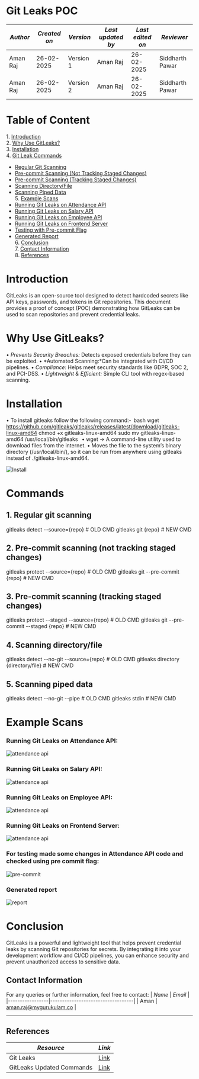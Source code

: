 # Git Leaks POC

| *Author*            | *Created on* | *Version* | *Last updated by*       | *Last edited on* | *Reviewer* |     
|-----------------------|----------------|-------------|----------------------------|-------------------|-----------------------|
| Aman Raj      | 26-02-2025       | Version 1 | Aman Raj         | 26-02-2025       | Siddharth Pawar    |  
| Aman Raj      | 26-02-2025       | Version 2 | Aman Raj         | 26-02-2025       | Siddharth Pawar    |  

# Table of Content
1.⁠ ⁠[Introduction](#introduction)  
2.⁠ ⁠[Why Use GitLeaks?](#why-use-gitleaks)  
3.⁠ ⁠[Installation](#installation)  
4.⁠ ⁠[Git Leak Commands](#commands)  
   - [Regular Git Scanning](#1-regular-git-scanning)  
   - [Pre-commit Scanning (Not Tracking Staged Changes)](#2-pre-commit-scanning-not-tracking-staged-changes)  
   - [Pre-commit Scanning (Tracking Staged Changes)](#3-pre-commit-scanning-tracking-staged-changes)  
   - [Scanning Directory/File](#4-scanning-directoryfile)  
   - [Scanning Piped Data](#5-scanning-piped-data)  
5.⁠ ⁠[Example Scans](#example-scans)  
   - [Running Git Leaks on Attendance API](#running-git-leaks-on-attendance-api)  
   - [Running Git Leaks on Salary API](#running-git-leaks-on-salary-api)  
   - [Running Git Leaks on Employee API](#running-git-leaks-on-employee-api)  
   - [Running Git Leaks on Frontend Server](#running-git-leaks-on-frontend-server)  
   - [Testing with Pre-commit Flag](#for-testing-made-some-changes-in-attendance-api-code-and-checked-using-pre-commit-flag)  
   - [Generated Report](#generated-report)  
6.⁠ ⁠[Conclusion](#conclusion)  
7.⁠ ⁠[Contact Information](#contact-information)  
8.⁠ ⁠[References](#references)  


# Introduction
GitLeaks is an open-source tool designed to detect hardcoded secrets like API keys, passwords, and tokens in Git repositories. This document provides a proof of concept (POC) demonstrating how GitLeaks can be used to scan repositories and prevent credential leaks.

# Why Use GitLeaks?
•⁠  ⁠*Prevents Security Breaches:* Detects exposed credentials before they can be exploited.
•⁠  ⁠*Automated Scanning:*Can be integrated with CI/CD pipelines.
•⁠  ⁠*Compliance:* Helps meet security standards like GDPR, SOC 2, and PCI-DSS.
•⁠  ⁠*Lightweight & Efficient:* Simple CLI tool with regex-based scanning.

# Installation
•⁠  ⁠To install gitleaks follow the following command:-
⁠ bash
wget https://github.com/gitleaks/gitleaks/releases/latest/download/gitleaks-linux-amd64
chmod +x gitleaks-linux-amd64
sudo mv gitleaks-linux-amd64 /usr/local/bin/gitleaks
 ⁠
•⁠  ⁠wget → A command-line utility used to download files from the internet.
•⁠  ⁠Moves the file to the system’s binary directory (/usr/local/bin/), so it can be run from anywhere using gitleaks instead of ./gitleaks-linux-amd64.

![Install](./assets/gitleaks_install.png)

# Commands

## 1. Regular git scanning

 gitleaks detect --source={repo} # OLD CMD
 gitleaks git {repo} # NEW CMD

## 2. Pre-commit scanning (not tracking staged changes)

gitleaks protect --source={repo} # OLD CMD
gitleaks git --pre-commit {repo} # NEW CMD

## 3. Pre-commit scanning (tracking staged changes)

gitleaks protect --staged --source={repo} # OLD CMD
gitleaks git --pre-commit --staged {repo} # NEW CMD

## 4. Scanning directory/file

gitleaks detect --no-git --source={repo} # OLD CMD
gitleaks directory {directory/file} # NEW CMD

## 5. Scanning piped data

gitleaks detect --no-git --pipe # OLD CMD
gitleaks stdin # NEW CMD



# Example Scans

### Running Git Leaks on Attendance API:
![attendance api](./assets/gitleaks_attendance.png)

### Running Git Leaks on Salary API:
![attendance api](./assets/gitleaks_salary.png)

### Running Git Leaks on Employee API:
![attendance api](./assets/git_leaks_employee.png)

### Running Git Leaks on Frontend Server:
![attendance api](./assets/gitleaks_frontend.png)

### For testing made some changes in Attendance API code and checked using pre commit flag:
![pre-commit](./assets/gitleaks_precommit.png)

### Generated report
![report](./assets/gitleaks-json.png)


# Conclusion
GitLeaks is a powerful and lightweight tool that helps prevent credential leaks by scanning Git repositories for secrets. By integrating it into your development workflow and CI/CD pipelines, you can enhance security and prevent unauthorized access to sensitive data.

##  Contact Information
For any queries or further information, feel free to contact:
| *Name*  | *Email*                       |
|-----------------|-----------------------------------|
| Aman | aman.raj@mygurukulam.co |

---
##  References
| *Resource* | *Link* |
|-------------|---------|
| Git Leaks | [Link](https://github.com/gitleaks/gitleaks) |
| GitLeaks Updated Commands | [Link](https://gist.github.com/zricethezav/b325bb93ebf41b9c0b0507acf12810d2) |
